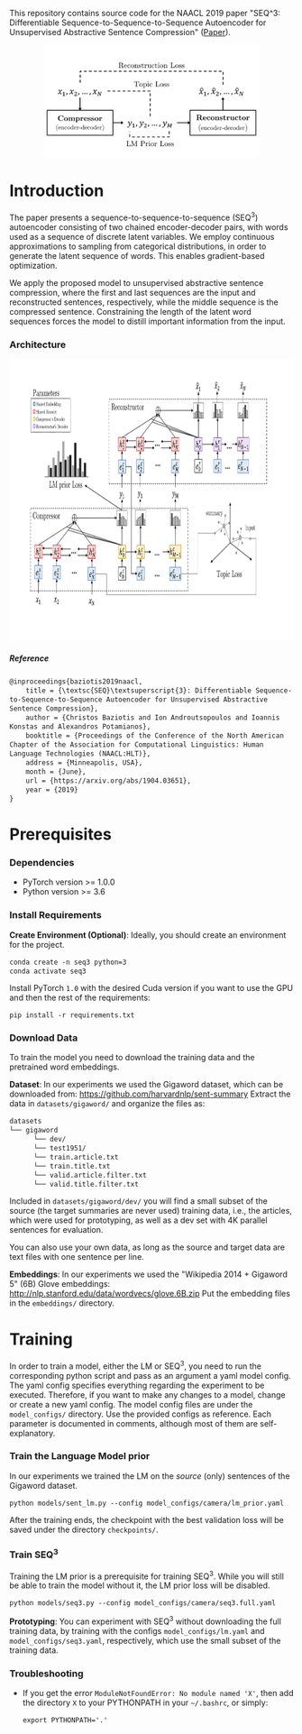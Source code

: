 This repository contains source code for the ΝΑACL 2019 paper 
"SEQ^3: Differentiable Sequence-to-Sequence-to-Sequence Autoencoder 
for Unsupervised Abstractive Sentence Compression" 
([Paper](https://arxiv.org/abs/1904.03651)).

<p align="center">
  <img src="./seq3_overview.svg" height="200">
</p>

# Introduction
The paper presents a sequence-to-sequence-to-sequence (SEQ<sup>3</sup>)
autoencoder consisting of two chained encoder-decoder pairs, 
with words used as a sequence of discrete latent variables. 
We employ continuous approximations to sampling from categorical distributions, 
in order to generate the latent sequence of words. This enables gradient-based
optimization.

We apply the proposed model to unsupervised abstractive sentence compression, 
where the first and last sequences are the input and reconstructed sentences, 
respectively, while the middle sequence is the compressed sentence. 
Constraining the length of the latent word sequences forces the model 
to distill important information from the input. 

### Architecture
<p align="center">
  <img src="./seq3_architecture.svg" height="500">
</p>


##### Reference
```
@inproceedings{baziotis2019naacl,
    title = {\textsc{SEQ}\textsuperscript{3}: Differentiable Sequence-to-Sequence-to-Sequence Autoencoder for Unsupervised Abstractive Sentence Compression},
    author = {Christos Baziotis and Ion Androutsopoulos and Ioannis Konstas and Alexandros Potamianos},
    booktitle = {Proceedings of the Conference of the North American Chapter of the Association for Computational Linguistics: Human Language Technologies (NAACL:HLT)},
    address = {Minneapolis, USA},
    month = {June},
    url = {https://arxiv.org/abs/1904.03651},
    year = {2019}
}
```

# Prerequisites

### Dependencies
 - PyTorch version >= 1.0.0
 - Python version >= 3.6
 
 
### Install Requirements

**Create Environment (Optional)**: Ideally, you should create an environment 
for the project.

```
conda create -n seq3 python=3
conda activate seq3
```

Install PyTorch `1.0` with the desired Cuda version if you want to use the GPU
and then the rest of the requirements:

```
pip install -r requirements.txt
```


### Download Data
To train the model you need to download the training data and 
the pretrained word embeddings.

**Dataset**: In our experiments we used the Gigaword dataset, 
which can be downloaded from: https://github.com/harvardnlp/sent-summary
Extract the data in `datasets/gigaword/` and organize the files as:
```
datasets
└── gigaword
      └── dev/
      └── test1951/
      └── train.article.txt
      └── train.title.txt
      └── valid.article.filter.txt
      └── valid.title.filter.txt
```

Included in `datasets/gigaword/dev/` you will find a small subset of the source 
(the target summaries are never used) training data, i.e., the articles,
which were used for prototyping, as well as a dev set with 
4K parallel sentences for evaluation.


You can also use your own data, as long as the source and target data 
are text files with one sentence per line.

**Embeddings**: In our experiments we used the 
"Wikipedia 2014 + Gigaword 5" (6B) Glove embeddings: 
http://nlp.stanford.edu/data/wordvecs/glove.6B.zip
Put the embedding files in the `embeddings/` directory.

# Training
In order to train a model, either the LM or SEQ<sup>3</sup>, you need 
to run the corresponding python script and pass as an argument a yaml 
model config. The yaml config specifies everything regarding the 
experiment to be executed. Therefore, if you want to make any changes
to a model, change or create a new yaml config. The model config files
are under the `model_configs/` directory. Use the provided configs as
reference. Each parameter is documented in comments, 
although most of them are self-explanatory.

### Train the Language Model prior
In our experiments we trained the LM on the *source* (only) sentences 
of the Gigaword dataset.
```
python models/sent_lm.py --config model_configs/camera/lm_prior.yaml 
```
After the training ends, the checkpoint with the best validation loss 
will be saved under the directory `checkpoints/`.


### Train SEQ<sup>3</sup>
Training the LM prior is a prerequisite for training SEQ<sup>3</sup>. 
While you will still be able to train the model without it, 
the LM prior loss will be disabled.

```
python models/seq3.py --config model_configs/camera/seq3.full.yaml 
```

**Prototyping**: You can experiment with SEQ<sup>3</sup> without downloading
the full training data, by training with the configs 
`model_configs/lm.yaml` and `model_configs/seq3.yaml`, respectively,
which use the small subset of the training data.



### Troubleshooting

 - If you get the error `ModuleNotFoundError: No module named 'X'`, 
 then add the directory `X` to your PYTHONPATH in your `~/.bashrc`, or simply:

    ```
    export PYTHONPATH='.'
    ```